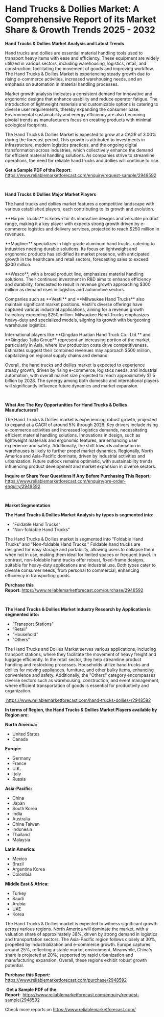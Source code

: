 <p><h1>Hand Trucks & Dollies Market: A Comprehensive Report of its Market Share & Growth Trends 2025 - 2032</h1></p><p><strong>Hand Trucks & Dollies Market Analysis and Latest Trends</strong></p>
<p><p>Hand trucks and dollies are essential material handling tools used to transport heavy items with ease and efficiency. These equipment are widely utilized in various sectors, including warehousing, logistics, retail, and construction, facilitating the movement of goods and improving workflow. The Hand Trucks & Dollies Market is experiencing steady growth due to rising e-commerce activities, increased warehousing needs, and an emphasis on automation in material handling processes.</p><p>Market growth analysis indicates a consistent demand for innovative and ergonomic designs that enhance usability and reduce operator fatigue. The introduction of lightweight materials and customizable options is catering to diverse user requirements, thereby expanding the consumer base. Environmental sustainability and energy efficiency are also becoming pivotal trends as manufacturers focus on creating products with minimal ecological footprints.</p><p>The Hand Trucks & Dollies Market is expected to grow at a CAGR of 3.00% during the forecast period. This growth is attributed to investments in infrastructure, modern logistics practices, and the ongoing digital transformation across industries, which collectively enhance the demand for efficient material handling solutions. As companies strive to streamline operations, the need for reliable hand trucks and dollies will continue to rise.</p></p>
<p><strong>Get a Sample PDF of the Report:&nbsp;</strong> <a href="https://www.reliablemarketforecast.com/enquiry/request-sample/2948592?utm_campaign=2325&utm_medium=2&utm_source=Github&utm_content=ia&utm_term=12032025&utm_id=hand-trucks-dollies">https://www.reliablemarketforecast.com/enquiry/request-sample/2948592</a></p>
<p>&nbsp;</p>
<p><strong>Hand Trucks & Dollies Major Market Players</strong></p>
<p><p>The hand trucks and dollies market features a competitive landscape with various established players, each contributing to its growth and evolution. </p><p>**Harper Trucks** is known for its innovative designs and versatile product range, making it a key player with expects strong growth driven by e-commerce logistics and delivery services, projected to reach $250 million in revenues.</p><p>**Magliner** specializes in high-grade aluminum hand trucks, catering to industries needing durable solutions. Its focus on lightweight and ergonomic products has solidified its market presence, with anticipated growth in the healthcare and retail sectors, forecasting sales to exceed $200 million.</p><p>**Wesco**, with a broad product line, emphasizes material handling solutions. Their continued investment in R&D aims to enhance efficiency and durability, forecasted to result in revenue growth approaching $300 million as demand rises in logistics and automotive sectors.</p><p>Companies such as **Vestil** and **Milwaukee Hand Trucks** also maintain significant market positions. Vestil's diverse offerings have captured various industrial applications, aiming for a revenue growth trajectory exceeding $250 million. Milwaukee Hand Trucks emphasizes heavy-duty and specialized models, aligning its growth with burgeoning warehouse logistics.</p><p>International players like **Qingdao Huatian Hand Truck Co., Ltd.** and **Qingdao Taifa Group** represent an increasing portion of the market, particularly in Asia, where low production costs drive competitiveness. Estimates suggest their combined revenues may approach $500 million, capitalizing on regional supply chains and demand.</p><p>Overall, the hand trucks and dollies market is expected to experience steady growth, driven by rising e-commerce, logistics needs, and industrial automation, with overall market size projected to reach approximately $1.5 billion by 2028. The synergy among both domestic and international players will significantly influence future dynamics and market expansion.</p></p>
<p>&nbsp;</p>
<p><strong>What Are The Key Opportunities For Hand Trucks & Dollies Manufacturers?</strong></p>
<p><p>The Hand Trucks & Dollies market is experiencing robust growth, projected to expand at a CAGR of around 5% through 2028. Key drivers include rising e-commerce activities and increased logistics demands, necessitating efficient material handling solutions. Innovations in design, such as lightweight materials and ergonomic features, are enhancing user experience and safety. Additionally, the shift towards automation in warehouses is likely to further propel market dynamics. Regionally, North America and Asia-Pacific dominate, driven by industrial activities and urbanization. Future outlook remains optimistic, with sustainability trends influencing product development and market expansion in diverse sectors.</p></p>
<p><strong>Inquire or Share Your Questions If Any Before Purchasing This Report:</strong> <a href="https://www.reliablemarketforecast.com/enquiry/pre-order-enquiry/2948592?utm_campaign=2325&utm_medium=2&utm_source=Github&utm_content=ia&utm_term=12032025&utm_id=hand-trucks-dollies">https://www.reliablemarketforecast.com/enquiry/pre-order-enquiry/2948592</a></p>
<p>&nbsp;</p>
<p><strong>Market Segmentation</strong></p>
<p><strong>The Hand Trucks & Dollies Market Analysis by types is segmented into:</strong></p>
<p><ul><li>"Foldable Hand Trucks"</li><li> "Non-foldable Hand Trucks"</li></ul></p>
<p><p>The Hand Trucks & Dollies market is segmented into "Foldable Hand Trucks" and "Non-foldable Hand Trucks." Foldable hand trucks are designed for easy storage and portability, allowing users to collapse them when not in use, making them ideal for limited spaces or frequent travel. In contrast, non-foldable hand trucks offer robust, fixed-frame designs, suitable for heavy-duty applications and industrial use. Both types cater to diverse consumer needs, from personal to commercial, enhancing efficiency in transporting goods.</p></p>
<p><strong>Purchase this Report:&nbsp;</strong><a href="https://www.reliablemarketforecast.com/purchase/2948592?utm_campaign=2325&utm_medium=2&utm_source=Github&utm_content=ia&utm_term=12032025&utm_id=hand-trucks-dollies">https://www.reliablemarketforecast.com/purchase/2948592</a></p>
<p>&nbsp;</p>
<p><strong>The Hand Trucks & Dollies Market Industry Research by Application is segmented into:</strong></p>
<p><ul><li>"Transport Stations"</li><li> "Retail"</li><li> "Household"</li><li> "Others"</li></ul></p>
<p><p>The Hand Trucks and Dollies Market serves various applications, including transport stations, where they facilitate the movement of heavy freight and luggage efficiently. In the retail sector, they help streamline product handling and restocking processes. Households utilize hand trucks and dollies for moving appliances, furniture, and other bulky items, enhancing convenience and safety. Additionally, the "Others" category encompasses diverse sectors such as warehousing, construction, and event management, where efficient transportation of goods is essential for productivity and organization.</p></p>
<p><a href="https://www.reliablemarketforecast.com/hand-trucks-dollies-r2948592?utm_campaign=2325&utm_medium=2&utm_source=Github&utm_content=ia&utm_term=12032025&utm_id=hand-trucks-dollies">&nbsp;https://www.reliablemarketforecast.com/hand-trucks-dollies-r2948592</a></p>
<p><strong>In terms of Region, the Hand Trucks & Dollies Market Players available by Region are:</strong></p>
<p>
    <p> <strong> North America: </strong>
        <ul>
            <li>United States</li>
            <li>Canada</li>
        </ul>
        </p> 
    <p> <strong> Europe: </strong>
        <ul>
            <li>Germany</li>
            <li>France</li>
            <li>U.K.</li>
            <li>Italy</li>
            <li>Russia</li>
        </ul>
        </p> 
    <p> <strong> Asia-Pacific: </strong>
        <ul>
            <li>China</li>
            <li>Japan</li>
            <li>South Korea</li>
            <li>India</li>
            <li>Australia</li>
            <li>China Taiwan</li>
            <li>Indonesia</li>
            <li>Thailand</li>
            <li>Malaysia</li>
        </ul>
        </p> 
    <p> <strong> Latin America: </strong>
        <ul>
            <li>Mexico</li>
            <li>Brazil</li>
            <li>Argentina Korea</li>
            <li>Colombia</li>
        </ul>
        </p> 
    <p> <strong> Middle East & Africa: </strong>
        <ul>
            <li>Turkey</li>
            <li>Saudi</li>
            <li>Arabia</li>
            <li>UAE</li>
            <li>Korea</li>
        </ul>
    </p>
    </p>
<p><p>The Hand Trucks & Dollies market is expected to witness significant growth across various regions. North America will dominate the market, with a valuation share of approximately 38%, driven by strong demand in logistics and transportation sectors. The Asia-Pacific region follows closely at 30%, propelled by industrialization and e-commerce growth. Europe captures around 25%, reflecting a stable market environment. Meanwhile, China's share is projected at 20%, supported by rapid urbanization and manufacturing expansion. Overall, these regions exhibit robust growth potential.</p></p>
<p><strong>Purchase this Report: </strong><a href="https://www.reliablemarketforecast.com/purchase/2948592?utm_campaign=2325&utm_medium=2&utm_source=Github&utm_content=ia&utm_term=12032025&utm_id=hand-trucks-dollies">https://www.reliablemarketforecast.com/purchase/2948592</a></p>
<p>&nbsp;<strong>Get a Sample PDF of the Report:&nbsp;&nbsp;</strong><a href="https://www.reliablemarketforecast.com/enquiry/request-sample/2948592?utm_campaign=2325&utm_medium=2&utm_source=Github&utm_content=ia&utm_term=12032025&utm_id=hand-trucks-dollies">https://www.reliablemarketforecast.com/enquiry/request-sample/2948592</a></p>
<p><strong></strong></p>
<p>Check more reports on <a href="https://www.reliablemarketforecast.com/?utm_campaign=2325&utm_medium=2&utm_source=Github&utm_content=ia&utm_term=12032025&utm_id=hand-trucks-dollies">https://www.reliablemarketforecast.com/</a></p>